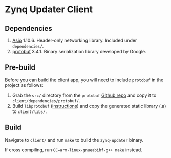 # Zynq Updater Client

## Dependencies

1. [Asio](http://think-async.com/) 1.10.6. Header-only networking library. Included under `dependencies/`.
2. [protobuf](https://github.com/google/protobuf) 3.4.1. Binary serialization library developed by Google.  

## Pre-build

Before you can build the client app, you will need to include `protobuf` in the project as follows:

1. Grab the `src/` directory from the `protobuf` [Github repo](https://github.com/google/protobuf/tree/master/src) and copy it to `client/dependencies/protobuf/`.
2. Build `libprotobuf` ([instructions](https://github.com/google/protobuf/tree/master/src)) and copy the generated static library (.a) to `client/libs/`.

## Build

Navigate to `client/` and run `make` to build the `zynq-updater` binary. 

If cross compiling, run `CC=arm-linux-gnueabihf-g++ make` instead.
